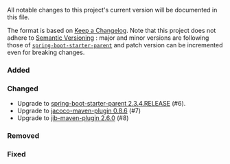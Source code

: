 All notable changes to this project's current version will be documented in this file.

The format is based on [Keep a Changelog](https://keepachangelog.com/en/1.0.0/). Note that this
project does not adhere to [Semantic Versioning](https://semver.org/spec/v2.0.0.html) : major and
minor versions are following those of [`spring-boot-starter-parent`](https://spring.io/projects/spring-boot)
and patch version can be incremented even for breaking changes.

### Added

### Changed

- Upgrade to [spring-boot-starter-parent 2.3.4.RELEASE](https://github.com/spring-projects/spring-boot/releases/tag/v2.3.4.RELEASE) (#6).
- Upgrade to [jacoco-maven-plugin 0.8.6](https://github.com/jacoco/jacoco/releases/tag/v0.8.6) (#7)
- Upgrade to [jib-maven-plugin 2.6.0](https://github.com/GoogleContainerTools/jib/blob/master/jib-maven-plugin/CHANGELOG.md#260) (#8)

### Removed

### Fixed

